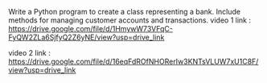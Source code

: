 Write a Python program to create a class representing a bank. Include methods for
managing customer accounts and transactions. 
video 1 link : https://drive.google.com/file/d/1HmywW73VFqC-FyQW2ZLa6SjfyQ2Z6yNE/view?usp=drive_link

video 2 link : https://drive.google.com/file/d/16eqFdROfNHORerIw3KNTsVLUW7xU1C8F/view?usp=drive_link

